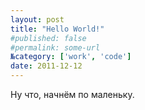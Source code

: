```yaml
---
layout: post
title: "Hello World!"
#published: false
#permalink: some-url
№category: ['work', 'code']
date: 2011-12-12
---
```


Ну что, начнём по маленьку.